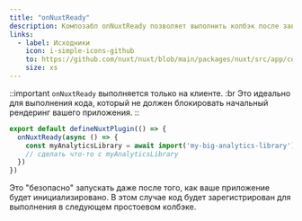 ```yaml
---
title: "onNuxtReady"
description: Композабл onNuxtReady позволяет выполнить колбэк после завершения инициализации вашего приложения..
links:
  - label: Исходники
    icon: i-simple-icons-github
    to: https://github.com/nuxt/nuxt/blob/main/packages/nuxt/src/app/composables/ready.ts
    size: xs
---
```


::important
`onNuxtReady` выполняется только на клиенте. :br
Это идеально для выполнения кода, который не должен блокировать начальный рендеринг вашего приложения.
::

```ts [plugins/ready.client.ts]
export default defineNuxtPlugin(() => {
  onNuxtReady(async () => {
    const myAnalyticsLibrary = await import('my-big-analytics-library')
    // сделать что-то с myAnalyticsLibrary
  })
})
```

Это "безопасно" запускать даже после того, как ваше приложение будет инициализировано. В этом случае код будет зарегистрирован для выполнения в следующем простоевом колбэке.
